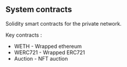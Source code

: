 ## System contracts

Solidity smart contracts for the private network.

Key contracts : 
* WETH - Wrapped ethereum
* WERC721 - Wrapped ERC721 
* Auction - NFT auction
